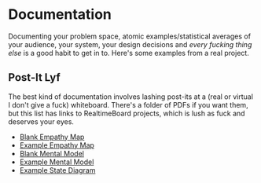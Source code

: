 # Documentation
Documenting your problem space, atomic examples/statistical averages of your audience, your system, your design decisions and *every fucking thing else* is a good habit to get in to. Here's some examples from a real project.

## Post-It Lyf
The best kind of documentation involves lashing post-its at a (real or virtual I don't give a fuck) whiteboard. There's a folder of PDFs if you want them, but this list has links to RealtimeBoard projects, which is lush as fuck and deserves your eyes.

- [Blank Empathy Map](https://realtimeboard.com/app/board/o9J_kzONlcA=/)
- [Example Empathy Map](https://realtimeboard.com/app/board/o9J_kzONgu0=/)
- [Blank Mental Model](https://realtimeboard.com/app/board/o9J_kzOKbmE=/)
- [Example Mental Model](https://realtimeboard.com/app/board/o9J_kzOKUAo=/)
- [Example State Diagram](https://realtimeboard.com/app/board/o9J_kzOKbww=/)